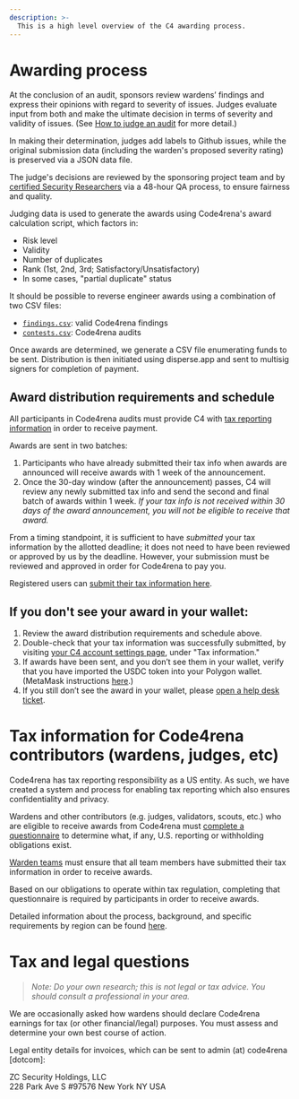 ```yaml
---
description: >-
  This is a high level overview of the C4 awarding process. 
---
```


# Awarding process

At the conclusion of an audit, sponsors review wardens’ findings and express their opinions with regard to severity of issues. Judges evaluate input from both and make the ultimate decision in terms of severity and validity of issues. (See [How to judge an audit](https://docs.code4rena.com/roles/judges/how-to-judge-a-contest.md) for more detail.)

In making their determination, judges add labels to Github issues, while the original submission data (including the warden's proposed severity rating) is preserved via a JSON data file. 

The judge's decisions are reviewed by the sponsoring project team and by [certified Security Researchers](https://docs.code4rena.com/roles/certified-contributors/sr-backstage-wardens) via a 48-hour QA process, to ensure fairness and quality. 

Judging data is used to generate the awards using Code4rena's award calculation script, which factors in:

- Risk level
- Validity
- Number of duplicates
- Rank (1st, 2nd, 3rd; Satisfactory/Unsatisfactory)
- In some cases, "partial duplicate" status

 It should be possible to reverse engineer awards using a combination of two CSV files:
 
 - [`findings.csv`](https://code4rena.com/community-resources/findings.csv): valid Code4rena findings
 - [`contests.csv`](https://code4rena.com/community-resources/contests.csv): Code4rena audits 

Once awards are determined, we generate a CSV file enumerating funds to be sent. Distribution is then initiated using disperse.app and sent to multisig signers for completion of payment.

## Award distribution requirements and schedule

All participants in Code4rena audits must provide C4 with [tax reporting information](https://docs.code4rena.com/awarding/incentive-model-and-awards/awarding-process#tax-information-for-code4rena-contributors-wardens-judges-etc) in order to receive payment.

Awards are sent in two batches:
 1. Participants who have already submitted their tax info when awards are announced will receive awards with 1 week of the announcement. 
 2. Once the 30-day window (after the announcement) passes, C4 will review any newly submitted tax info and send the second and final batch of awards within 1 week. *If your tax info is not received within 30 days of the award announcement, you will not be eligible to receive that award.*

From a timing standpoint, it is sufficient to have *submitted* your tax information by the allotted deadline; it does not need to have been reviewed or approved by us by the deadline. However, your submission must be reviewed and approved in order for Code4rena to pay you. 

Registered users can [submit their tax information here](https://code4rena.com/tax-info).

## If you don't see your award in your wallet:

1. Review the award distribution requirements and schedule above.
1. Double-check that your tax information was successfully submitted, by visiting [your C4 account settings page](https://code4rena.com/account), under "Tax information."
1. If awards have been sent, and you don’t see them in your wallet, verify that you have imported the USDC token into your Polygon wallet. (MetaMask instructions [here](https://support.metamask.io/hc/en-us/articles/360015489031-How-to-display-tokens-in-MetaMask).)
1. If you still don’t see the award in your wallet, please [open a help desk ticket](https://code4rena.com/help).

# Tax information for Code4rena contributors (wardens, judges, etc)

Code4rena has tax reporting responsibility as a US entity. As such, we have created a system and process for enabling tax reporting which also ensures confidentiality and privacy.

Wardens and other contributors (e.g. judges, validators, scouts, etc.) who are eligible to receive awards from Code4rena must [complete a questionnaire](https://docs.code4rena.com/other-details/account-management#tax-reporting-information) to determine what, if any, U.S. reporting or withholding obligations exist.

[Warden teams](https://docs.code4rena.com/roles/wardens#registering-a-team) must ensure that all team members have submitted their tax information in order to receive awards. 

Based on our obligations to operate within tax regulation, completing that questionnaire is required by participants in order to receive awards.

Detailed information about the process, background, and specific requirements by region can be found [here](https://github.com/code-423n4/org/discussions/146).

# Tax and legal questions

> *Note: Do your own research; this is not legal or tax advice. You should consult a professional in your area.*

We are occasionally asked how wardens should declare Code4rena earnings for tax (or other financial/legal) purposes. You must assess and determine your own best course of action.

Legal entity details for invoices, which can be sent to admin (at) code4rena [dotcom]:

ZC Security Holdings, LLC  
228 Park Ave S #97576
New York NY USA
